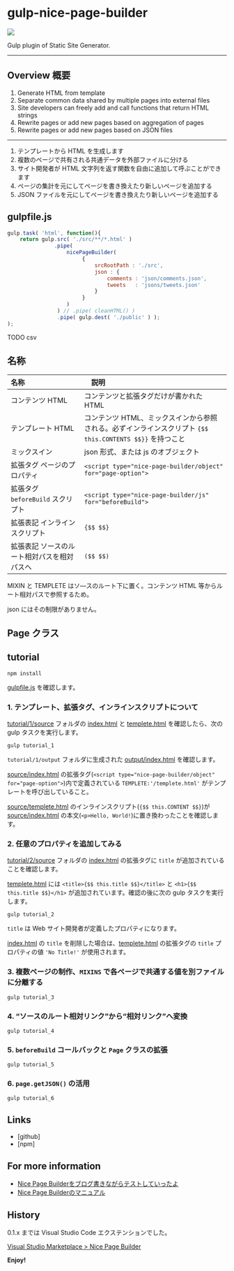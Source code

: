 # gulp-nice-page-builder

![](https://4.bp.blogspot.com/-_jS4oD7mDQ8/WJFq8Z7sZ-I/AAAAAAAARP0/SJJHoRWJ37cwdBuO2pvuHQ_rY3GI1nIHQCLcB/s800/NicePageBuilder_package.jpg '')

Gulp plugin of Static Site Generator.

---

## Overview 概要

1. Generate HTML from template
2. Separate common data shared by multiple pages into external files
3. Site developers can freely add and call functions that return HTML strings
4. Rewrite pages or add new pages based on aggregation of pages
5. Rewrite pages or add new pages based on JSON files

---

1. テンプレートから HTML を生成します
2. 複数のページで共有される共通データを外部ファイルに分ける
3. サイト開発者が HTML 文字列を返す関数を自由に追加して呼ぶことができます
4. ページの集計を元にしてページを書き換えたり新しいページを追加する
5. JSON ファイルを元にしてページを書き換えたり新しいページを追加する

## gulpfile.js

~~~js
gulp.task( 'html', function(){
    return gulp.src( './src/**/*.html' )
               .pipe(
                   nicePageBuilder(
                        {
                            srcRootPath : './src',
                            json : {
                                comments : 'json/comments.json',
                                tweets   : 'jsons/tweets.json'
                            }
                        }
                   )
                ) // .pipe( cleanHTML() )
                .pipe( gulp.dest( './public' ) );
);
~~~

TODO csv


## 名称

| 名称 |　説明 |
|:--|:--|
| コンテンツ HTML | コンテンツと拡張タグだけが書かれた HTML |
| テンプレート HTML | コンテンツ HTML、ミックスインから参照される。必ずインラインスクリプト `{$$ this.CONTENTS $$}}` を持つこと |
| ミックスイン | json 形式、または js のオブジェクト |
| 拡張タグ ページのプロパティ | `<script type="nice-page-builder/object" for="page-option">` |
| 拡張タグ `beforeBuild` スクリプト | `<script type="nice-page-builder/js" for="beforeBuild">` |
| 拡張表記 インラインスクリプト | `{$$ $$}` |
| 拡張表記 ソースのルート相対パスを相対パスへ | `($$ $$)` |

MIXIN と TEMPLETE はソ―スのルート下に置く。コンテンツ HTML 等からルート相対パスで参照するため。

json にはその制限がありません。

## Page クラス



## tutorial

~~~
npm install
~~~

[gulpfile.js](./gulpfile.js) を確認します。

### 1. テンプレート、拡張タグ、インラインスクリプトについて

[tutorial/1/source](./tutorial/1/source) フォルダの [index.html](./tutorial/1/source/index.html) と [templete.html](./tutorial/1/source/templete.html) を確認したら、次の gulp タスクを実行します。

~~~
gulp tutorial_1
~~~

`tutorial/1/output` フォルダに生成された [output/index.html](./tutorial/1/output/index.html) を確認します。

[source/index.html](./tutorial/1/source/index.html) の拡張タグ(`<script type="nice-page-builder/object" for="page-option">`)内で定義されている `TEMPLETE:'/templete.html'` がテンプレートを呼び出していること。

[source/templete.html](./tutorial/1/source/templete.html) のインラインスクリプト(`{$$ this.CONTENT $$}`)が [source/index.html](./tutorial/1/source/index.html) の本文(`<p>Hello, World!`)に置き換わったことを確認します。

### 2. 任意のプロパティを追加してみる

[tutorial/2/source](./tutorial/2/source) フォルダの [index.html](./tutorial/2/source/index.html) の拡張タグに `title` が追加されていることを確認します。

[templete.html](./tutorial/2/source/templete.html) には `<title>{$$ this.title $$}</title>` と `<h1>{$$ this.title $$}</h1>` が追加されています。確認の後に次の gulp タスクを実行します。

~~~
gulp tutorial_2
~~~

`title` は Web サイト開発者が定義したプロパティになります。

[index.html](./tutorial/2/source/index.html) の `title` を削除した場合は、[templete.html](./tutorial/2/source/templete.html) の拡張タグの `title` プロパティの値 `'No Title!'` が使用されます。

### 3. 複数ページの制作、`MIXINS` で各ページで共通する値を別ファイルに分離する

~~~
gulp tutorial_3
~~~

### 4. “ソースのルート相対リンク”から“相対リンク”へ変換

~~~
gulp tutorial_4
~~~

### 5. `beforeBuild` コールバックと `Page` クラスの拡張

~~~
gulp tutorial_5
~~~

### 6. `page.getJSON()` の活用

~~~
gulp tutorial_6
~~~

## Links

* [github]
* [npm]

## For more information

* [Nice Page Builderをブログ書きながらテストしていったよ](http://outcloud.blogspot.jp/2016/12/npb-test.html)
* [Nice Page Builderのマニュアル](http://outcloud.blogspot.jp/2016/12/npb-manual.html)

## History

0.1.x までは Visual Studio Code エクステンションでした。

[Visual Studio Marketplace > Nice Page Builder](https://marketplace.visualstudio.com/items?itemName=itozyun.nice-page-builder)

**Enjoy!**